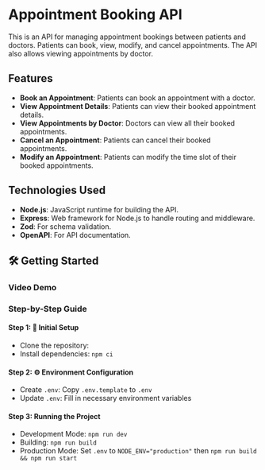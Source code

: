 # Appointment Booking API

This is an API for managing appointment bookings between patients and doctors. Patients can book, view, modify, and cancel appointments. The API also allows viewing appointments by doctor.

## Features

- **Book an Appointment**: Patients can book an appointment with a doctor.
- **View Appointment Details**: Patients can view their booked appointment details.
- **View Appointments by Doctor**: Doctors can view all their booked appointments.
- **Cancel an Appointment**: Patients can cancel their booked appointments.
- **Modify an Appointment**: Patients can modify the time slot of their booked appointments.

## Technologies Used

- **Node.js**: JavaScript runtime for building the API.
- **Express**: Web framework for Node.js to handle routing and middleware.
- **Zod**: For schema validation.
- **OpenAPI**: For API documentation.

## 🛠️ Getting Started

### Video Demo

### Step-by-Step Guide

#### Step 1: 🚀 Initial Setup

- Clone the repository: 
- Install dependencies: `npm ci`

#### Step 2: ⚙️ Environment Configuration

- Create `.env`: Copy `.env.template` to `.env`
- Update `.env`: Fill in necessary environment variables

#### Step 3: Running the Project

- Development Mode: `npm run dev`
- Building: `npm run build`
- Production Mode: Set `.env` to `NODE_ENV="production"` then `npm run build && npm run start`